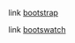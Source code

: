 link [bootstrap](https://getbootstrap.com/docs/5.0/getting-started/introduction/)


link [bootswatch](https://bootswatch.com/)